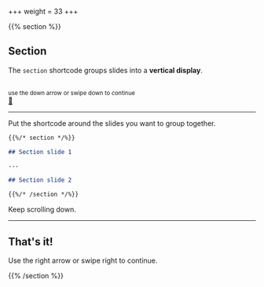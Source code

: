 +++
weight = 33
+++

{{% section %}}

## Section

The `section` shortcode groups slides into a **vertical display**.

<br>
<small>
use the down arrow or swipe down to continue
</small>
<br>
<a href="#" class="navigate-down">🔽</a>

---

Put the shortcode around the slides you want to group together.

```markdown
{{%/* section */%}}

## Section slide 1

---

## Section slide 2

{{%/* /section */%}}
```

Keep scrolling down.

---

## That's it!

Use the right arrow or swipe right to continue.

{{% /section %}}


